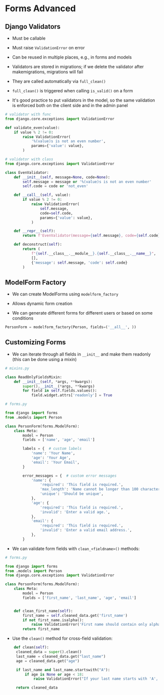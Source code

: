 # Forms Advanced

## Django Validators

-   Must be callable

-   Must raise `ValidationError` on error

-   Can be reused in multiple places, e.g., in forms and models

-   Validators are stored in migrations; if we delete the validator after makemigrations, migrations will fail

-   They are called automatically via `full_clean()`

-   `full_clean()` is triggered when calling `is_valid()` on a form

-   It's good practice to put validators in the model, so the same validation is enforced both on the client side and in the admin panel

```python
# validator with func
from django.core.exceptions import ValidationError

def validate_even(value):
    if value % 2 != 0:
        raise ValidationError(
            '%(value)s is not an even number',
            params={'value': value},
        )
```

```python
# validator with class
from django.core.exceptions import ValidationError

class EvenValidator:
    def __init__(self, message=None, code=None):
        self.message = message or '%(value)s is not an even number'
        self.code = code or 'not_even'

    def __call__(self, value):
        if value % 2 != 0:
            raise ValidationError(
                self.message,
                code=self.code,
                params={'value': value},
            )

    def __repr__(self):
        return f'EvenValidator(message={self.message}, code={self.code})'

    def deconstruct(self):
        return (
            f"{self.__class__.__module__}.{self.__class__.__name__}",
            [],
            {'message': self.message, 'code': self.code}
        )
```

## ModelForm Factory

-   We can create ModelForms using `modelform_factory`

-   Allows dynamic form creation

-   We can generate different forms for different users or based on some conditions

```python
PersonForm = modelform_factory(Person, fields=('__all__', ))
```

## Customizing Forms

-   We can iterate through all fields in `__init__` and make them readonly (this can be done using a mixin)

```python
# mixins.py

class ReadOnlyFieldsMixin:
    def __init__(self, *args, **kwargs):
        super().__init__(*args, **kwargs)
        for field in self.fields.values():
            field.widget.attrs['readonly'] = True
```

```python
# forms.py

from django import forms
from .models import Person

class PersonForm(forms.ModelForm):
    class Meta:
        model = Person
        fields = ['name', 'age', 'email']

        labels = {  # custom labels
            'name': 'Your Name',
            'age': 'Your Age',
            'email': 'Your Email',
        }

        error_messages = {  # custom error messages
            'name': {
                'required': 'This field is required.',
                'max_length': 'Name cannot be longer than 100 characters.',
                'unique': 'Should be unique',
            },
            'age': {
                'required': 'This field is required.',
                'invalid': 'Enter a valid age.',
            },
            'email': {
                'required': 'This field is required.',
                'invalid': 'Enter a valid email address.',
            },
        }
```

-   We can validate form fields with `clean_<fieldname>()` methods:

```python
# forms.py

from django import forms
from .models import Person
from django.core.exceptions import ValidationError

class PersonForm(forms.ModelForm):
    class Meta:
        model = Person
        fields = ['first_name', 'last_name', 'age', 'email']


    def clean_first_name(self):
        first_name = self.cleaned_data.get('first_name')
        if not first_name.isalpha():
            raise ValidationError('First name should contain only alphabetic characters.')
        return first_name
```

-   Use the `clean()` method for cross-field validation:

```python
    def clean(self):
     cleaned_data = super().clean()
     last_name = cleaned_data.get("last_name")
     age = cleaned_data.get("age")

     if last_name and last_name.startswith("A"):
         if age is None or age < 18:
             raise ValidationError("If your last name starts with 'A', you must be at least 18 years old.")

     return cleaned_data
```

